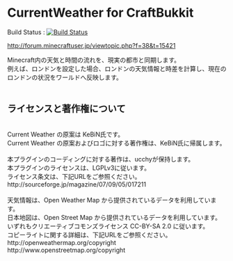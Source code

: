 CurrentWeather for CraftBukkit
==============================

Build Status : [![Build Status](https://travis-ci.org/ucchyocean/BukkitCurrentWeather.svg)](https://travis-ci.org/ucchyocean/BukkitCurrentWeather)

http://forum.minecraftuser.jp/viewtopic.php?f=38&t=15421

Minecraft内の天気と時間の流れを、現実の都市と同期します。<br />
例えば、ロンドンを設定した場合、ロンドンの天気情報と時差を計算し、現在のロンドンの状況をワールドへ反映します。<br />
<br />
## ライセンスと著作権について
<br />
Current Weather の原案は KeBiN氏です。<br />
Current Weather の原案およびロゴに対する著作権は、KeBiN氏に帰属します。<br />
<br />
本プラグインのコーディングに対する著作は、ucchyが保持します。<br />
本プラグインのライセンスは、LGPLv3に従います。<br />
ライセンス条文は、下記URLをご参照ください。<br />
http://sourceforge.jp/magazine/07/09/05/017211<br />
<br />
天気情報は、Open Weather Map から提供されているデータを利用しています。<br />
日本地図は、Open Street Map から提供されているデータを利用しています。<br />
いずれもクリエーティブコモンズライセンス CC-BY-SA 2.0 に従います。<br />
コピーライトに関する詳細は、下記URLをご参照ください。<br />
http://openweathermap.org/copyright<br />
http://www.openstreetmap.org/copyright<br />
